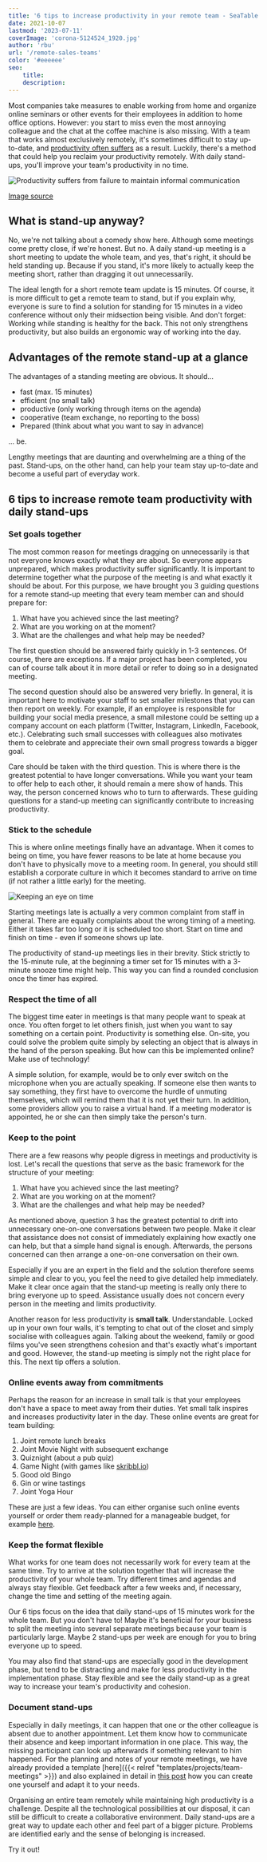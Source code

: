 ```yaml
---
title: '6 tips to increase productivity in your remote team - SeaTable'
date: 2021-10-07
lastmod: '2023-07-11'
coverImage: 'corona-5124524_1920.jpg'
author: 'rbu'
url: '/remote-sales-teams'
color: '#eeeeee'
seo:
    title:
    description:
---
```


Most companies take measures to enable working from home and organize online seminars or other events for their employees in addition to home office options. However: you start to miss even the most annoying colleague and the chat at the coffee machine is also missing. With a team that works almost exclusively remotely, it's sometimes difficult to stay up-to-date, and [productivity often suffers](https://seatable.io/en/homeoffice-tipps/) as a result. Luckily, there's a method that could help you reclaim your productivity remotely. With daily stand-ups, you'll improve your team's productivity in no time.

![Productivity suffers from failure to maintain informal communication](Bildschirmfoto-2021-04-21-um-14.59.01.png)

[Image source](https://www.odgersberndtson.com/media/9459/sonderausgabe-managerbarometer-corona.pdf)

## What is stand-up anyway?

No, we're not talking about a comedy show here. Although some meetings come pretty close, if we're honest. But no. A daily stand-up meeting is a short meeting to update the whole team, and yes, that's right, it should be held standing up. Because if you stand, it's more likely to actually keep the meeting short, rather than dragging it out unnecessarily.

The ideal length for a short remote team update is 15 minutes. Of course, it is more difficult to get a remote team to stand, but if you explain why, everyone is sure to find a solution for standing for 15 minutes in a video conference without only their midsection being visible. And don't forget: Working while standing is healthy for the back. This not only strengthens productivity, but also builds an ergonomic way of working into the day.

## Advantages of the remote stand-up at a glance

The advantages of a standing meeting are obvious. It should...

- fast (max. 15 minutes)
- efficient (no small talk)
- productive (only working through items on the agenda)
- cooperative (team exchange, no reporting to the boss)
- Prepared (think about what you want to say in advance)

... be.

Lengthy meetings that are daunting and overwhelming are a thing of the past. Stand-ups, on the other hand, can help your team stay up-to-date and become a useful part of everyday work.

## 6 tips to increase remote team productivity with daily stand-ups

### Set goals together

The most common reason for meetings dragging on unnecessarily is that not everyone knows exactly what they are about. So everyone appears unprepared, which makes productivity suffer significantly. It is important to determine together what the purpose of the meeting is and what exactly it should be about. For this purpose, we have brought you 3 guiding questions for a remote stand-up meeting that every team member can and should prepare for:

1. What have you achieved since the last meeting?
2. What are you working on at the moment?
3. What are the challenges and what help may be needed?

The first question should be answered fairly quickly in 1-3 sentences. Of course, there are exceptions. If a major project has been completed, you can of course talk about it in more detail or refer to doing so in a designated meeting.

The second question should also be answered very briefly. In general, it is important here to motivate your staff to set smaller milestones that you can then report on weekly. For example, if an employee is responsible for building your social media presence, a small milestone could be setting up a company account on each platform (Twitter, Instagram, LinkedIn, Facebook, etc.). Celebrating such small successes with colleagues also motivates them to celebrate and appreciate their own small progress towards a bigger goal.

Care should be taken with the third question. This is where there is the greatest potential to have longer conversations. While you want your team to offer help to each other, it should remain a mere show of hands. This way, the person concerned knows who to turn to afterwards. These guiding questions for a stand-up meeting can significantly contribute to increasing productivity.

### Stick to the schedule

This is where online meetings finally have an advantage. When it comes to being on time, you have fewer reasons to be late at home because you don't have to physically move to a meeting room. In general, you should still establish a corporate culture in which it becomes standard to arrive on time (if not rather a little early) for the meeting.

![Keeping an eye on time](sonja-langford-eIkbSc3SDtI-unsplash-711x474.jpg)

Starting meetings late is actually a very common complaint from staff in general. There are equally complaints about the wrong timing of a meeting. Either it takes far too long or it is scheduled too short. Start on time and finish on time - even if someone shows up late.

The productivity of stand-up meetings lies in their brevity. Stick strictly to the 15-minute rule, at the beginning a timer set for 15 minutes with a 3-minute snooze time might help. This way you can find a rounded conclusion once the timer has expired.

### Respect the time of all

The biggest time eater in meetings is that many people want to speak at once. You often forget to let others finish, just when you want to say something on a certain point. Productivity is something else. On-site, you could solve the problem quite simply by selecting an object that is always in the hand of the person speaking. But how can this be implemented online? Make use of technology!

A simple solution, for example, would be to only ever switch on the microphone when you are actually speaking. If someone else then wants to say something, they first have to overcome the hurdle of unmuting themselves, which will remind them that it is not yet their turn. In addition, some providers allow you to raise a virtual hand. If a meeting moderator is appointed, he or she can then simply take the person's turn.

### Keep to the point

There are a few reasons why people digress in meetings and productivity is lost. Let's recall the questions that serve as the basic framework for the structure of your meeting:

1. What have you achieved since the last meeting?
2. What are you working on at the moment?
3. What are the challenges and what help may be needed?

As mentioned above, question 3 has the greatest potential to drift into unnecessary one-on-one conversations between two people. Make it clear that assistance does not consist of immediately explaining how exactly one can help, but that a simple hand signal is enough. Afterwards, the persons concerned can then arrange a one-on-one conversation on their own.

Especially if you are an expert in the field and the solution therefore seems simple and clear to you, you feel the need to give detailed help immediately. Make it clear once again that the stand-up meeting is really only there to bring everyone up to speed. Assistance usually does not concern every person in the meeting and limits productivity.

Another reason for less productivity is **small talk**. Understandable. Locked up in your own four walls, it's tempting to chat out of the closet and simply socialise with colleagues again. Talking about the weekend, family or good films you've seen strengthens cohesion and that's exactly what's important and good. However, the stand-up meeting is simply not the right place for this. The next tip offers a solution.

### Online events away from commitments

Perhaps the reason for an increase in small talk is that your employees don't have a space to meet away from their duties. Yet small talk inspires and increases productivity later in the day. These online events are great for team building:

1. Joint remote lunch breaks
2. Joint Movie Night with subsequent exchange
3. Quiznight (about a pub quiz)
4. Game Night (with games like [skribbl.io](https://skribbl.io/))
5. Good old Bingo
6. Gin or wine tastings
7. Joint Yoga Hour

These are just a few ideas. You can either organise such online events yourself or order them ready-planned for a manageable budget, for example [here](https://b-ceed.de/remote-teamevents/).

### Keep the format flexible

What works for one team does not necessarily work for every team at the same time. Try to arrive at the solution together that will increase the productivity of your whole team. Try different times and agendas and always stay flexible. Get feedback after a few weeks and, if necessary, change the time and setting of the meeting again.

Our 6 tips focus on the idea that daily stand-ups of 15 minutes work for the whole team. But you don't have to! Maybe it's beneficial for your business to split the meeting into several separate meetings because your team is particularly large. Maybe 2 stand-ups per week are enough for you to bring everyone up to speed.

You may also find that stand-ups are especially good in the development phase, but tend to be distracting and make for less productivity in the implementation phase. Stay flexible and see the daily stand-up as a great way to increase your team's productivity and cohesion.

### Document stand-ups

Especially in daily meetings, it can happen that one or the other colleague is absent due to another appointment. Let them know how to communicate their absence and keep important information in one place. This way, the missing participant can look up afterwards if something relevant to him happened. For the planning and notes of your remote meetings, we have already provided a template [here]({{< relref "templates/projects/team-meetings" >}}) and also explained in detail in [this post](https://seatable.io/en/team-meetings-remote-organisieren/) how you can create one yourself and adapt it to your needs.

Organising an entire team remotely while maintaining high productivity is a challenge. Despite all the technological possibilities at our disposal, it can still be difficult to create a collaborative environment. Daily stand-ups are a great way to update each other and feel part of a bigger picture. Problems are identified early and the sense of belonging is increased.

Try it out!
